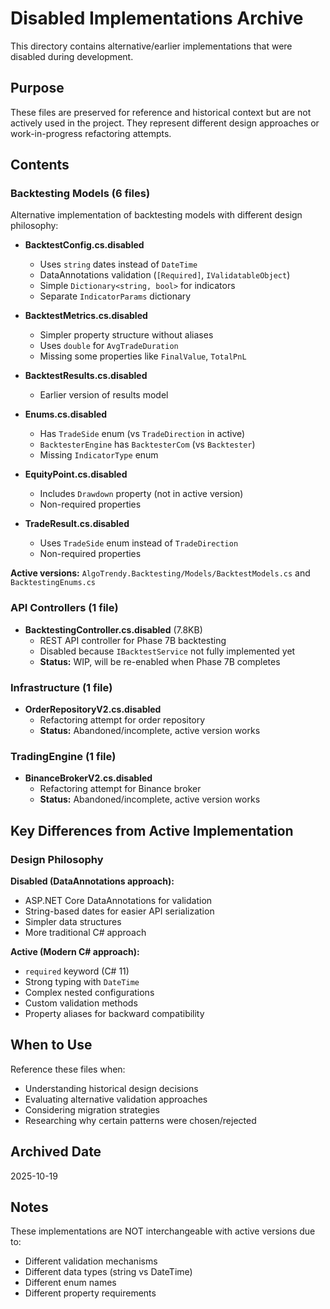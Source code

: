 # Disabled Implementations Archive

This directory contains alternative/earlier implementations that were disabled during development.

## Purpose

These files are preserved for reference and historical context but are not actively used in the project. They represent different design approaches or work-in-progress refactoring attempts.

## Contents

### Backtesting Models (6 files)

Alternative implementation of backtesting models with different design philosophy:

- **BacktestConfig.cs.disabled**
  - Uses `string` dates instead of `DateTime`
  - DataAnnotations validation (`[Required]`, `IValidatableObject`)
  - Simple `Dictionary<string, bool>` for indicators
  - Separate `IndicatorParams` dictionary

- **BacktestMetrics.cs.disabled**
  - Simpler property structure without aliases
  - Uses `double` for `AvgTradeDuration`
  - Missing some properties like `FinalValue`, `TotalPnL`

- **BacktestResults.cs.disabled**
  - Earlier version of results model

- **Enums.cs.disabled**
  - Has `TradeSide` enum (vs `TradeDirection` in active)
  - `BacktesterEngine` has `BacktesterCom` (vs `Backtester`)
  - Missing `IndicatorType` enum

- **EquityPoint.cs.disabled**
  - Includes `Drawdown` property (not in active version)
  - Non-required properties

- **TradeResult.cs.disabled**
  - Uses `TradeSide` enum instead of `TradeDirection`
  - Non-required properties

**Active versions:** `AlgoTrendy.Backtesting/Models/BacktestModels.cs` and `BacktestingEnums.cs`

### API Controllers (1 file)

- **BacktestingController.cs.disabled** (7.8KB)
  - REST API controller for Phase 7B backtesting
  - Disabled because `IBacktestService` not fully implemented yet
  - **Status:** WIP, will be re-enabled when Phase 7B completes

### Infrastructure (1 file)

- **OrderRepositoryV2.cs.disabled**
  - Refactoring attempt for order repository
  - **Status:** Abandoned/incomplete, active version works

### TradingEngine (1 file)

- **BinanceBrokerV2.cs.disabled**
  - Refactoring attempt for Binance broker
  - **Status:** Abandoned/incomplete, active version works

## Key Differences from Active Implementation

### Design Philosophy

**Disabled (DataAnnotations approach):**
- ASP.NET Core DataAnnotations for validation
- String-based dates for easier API serialization
- Simpler data structures
- More traditional C# approach

**Active (Modern C# approach):**
- `required` keyword (C# 11)
- Strong typing with `DateTime`
- Complex nested configurations
- Custom validation methods
- Property aliases for backward compatibility

## When to Use

Reference these files when:
- Understanding historical design decisions
- Evaluating alternative validation approaches
- Considering migration strategies
- Researching why certain patterns were chosen/rejected

## Archived Date

2025-10-19

## Notes

These implementations are NOT interchangeable with active versions due to:
- Different validation mechanisms
- Different data types (string vs DateTime)
- Different enum names
- Different property requirements

